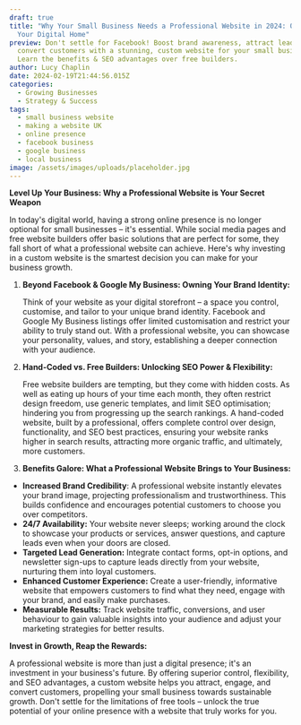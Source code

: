 ```yaml
---
draft: true
title: "Why Your Small Business Needs a Professional Website in 2024: Owning
  Your Digital Home"
preview: Don't settle for Facebook! Boost brand awareness, attract leads, and
  convert customers with a stunning, custom website for your small business.
  Learn the benefits & SEO advantages over free builders.
author: Lucy Chaplin
date: 2024-02-19T21:44:56.015Z
categories:
  - Growing Businesses
  - Strategy & Success
tags:
  - small business website
  - making a website UK
  - online presence
  - facebook business
  - google business
  - local business
image: /assets/images/uploads/placeholder.jpg
---
```

**Level Up Your Business: Why a Professional Website is Your Secret Weapon**

In today's digital world, having a strong online presence is no longer optional for small businesses – it's essential. While social media pages and free website builders offer basic solutions that are perfect for some, they fall short of what a professional website can achieve. Here's why investing in a custom website is the smartest decision you can make for your business growth.

1. **Beyond Facebook & Google My Business: Owning Your Brand Identity:**

   Think of your website as your digital storefront – a space you control, customise, and tailor to your unique brand identity. Facebook and Google My Business listings offer limited customisation and restrict your ability to truly stand out. With a professional website, you can showcase your personality, values, and story, establishing a deeper connection with your audience.
2. **Hand-Coded vs. Free Builders: Unlocking SEO Power & Flexibility:**

   Free website builders are tempting, but they come with hidden costs. As well as eating up hours of your time each month, they often restrict design freedom, use generic templates, and limit SEO optimisation; hindering you from progressing up the search rankings. A hand-coded website, built by a professional, offers complete control over design, functionality, and SEO best practices, ensuring your website ranks higher in search results, attracting more organic traffic, and ultimately, more customers.
3. **Benefits Galore: What a Professional Website Brings to Your Business:**

* **Increased Brand Credibility**: A professional website instantly elevates your brand image, projecting professionalism and trustworthiness. This builds confidence and encourages potential customers to choose you over competitors.
* **24/7 Availability:** Your website never sleeps; working around the clock to showcase your products or services, answer questions, and capture leads even when your doors are closed.
* **Targeted Lead Generation:** Integrate contact forms, opt-in options, and newsletter sign-ups to capture leads directly from your website, nurturing them into loyal customers.
* **Enhanced Customer Experience:** Create a user-friendly, informative website that empowers customers to find what they need, engage with your brand, and easily make purchases.
* **Measurable Results:** Track website traffic, conversions, and user behaviour to gain valuable insights into your audience and adjust your marketing strategies for better results.

**Invest in Growth, Reap the Rewards:**

A professional website is more than just a digital presence; it's an investment in your business's future. By offering superior control, flexibility, and SEO advantages, a custom website helps you attract, engage, and convert customers, propelling your small business towards sustainable growth. Don't settle for the limitations of free tools – unlock the true potential of your online presence with a website that truly works for you.
